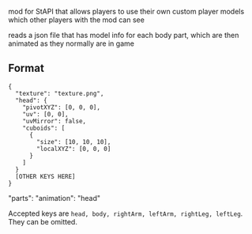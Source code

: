 mod for StAPI that allows players to use their own custom player models which other players with the mod can see

reads a json file that has model info for each body part, which are then animated as they normally are in game

## Format
```
{
  "texture": "texture.png",
  "head": {
    "pivotXYZ": [0, 0, 0],
    "uv": [0, 0],
    "uvMirror": false,
    "cuboids": [
      {
        "size": [10, 10, 10],
        "localXYZ": [0, 0, 0]
      }
    ]
  }
  [OTHER KEYS HERE]
}
```

"parts":
"animation": "head"

Accepted keys are `head, body, rightArm, leftArm, rightLeg, leftLeg`. They can be omitted.